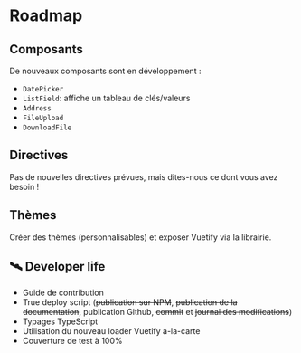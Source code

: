 # Roadmap

## Composants

De nouveaux composants sont en développement :

- `DatePicker`
- `ListField`: affiche un tableau de clés/valeurs
- `Address`
- `FileUpload`
- `DownloadFile`

## Directives

Pas de nouvelles directives prévues, mais dites-nous ce dont vous avez besoin !

## Thèmes

Créer des thèmes (personnalisables) et exposer Vuetify via la librairie.

## 🛰️ Developer life

- Guide de contribution
- True deploy script (~~publication sur NPM~~, ~~publication de la documentation~~, publication Github, ~~commit~~ et ~~journal des modifications~~)
- Typages TypeScript
- Utilisation du nouveau loader Vuetify a-la-carte
- Couverture de test à 100%
